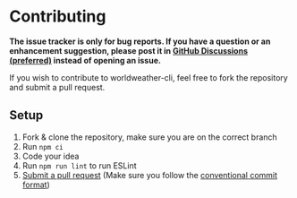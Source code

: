 # Contributing

**The issue tracker is only for bug reports. If you have a question or an enhancement suggestion, please post it in [GitHub Discussions (preferred)](https://github.com/suptower/worldweather-cli/discussions) instead of opening an issue.**

If you wish to contribute to worldweather-cli, feel free to fork the repository and submit a pull request.

## Setup

1. Fork & clone the repository, make sure you are on the correct branch
2. Run `npm ci`
3. Code your idea
4. Run `npm run lint` to run ESLint
5. [Submit a pull request](https://github.com/suptower/worldweather-cli/compare) (Make sure you follow the [conventional commit format](https://www.conventionalcommits.org/en/v1.0.0/))
